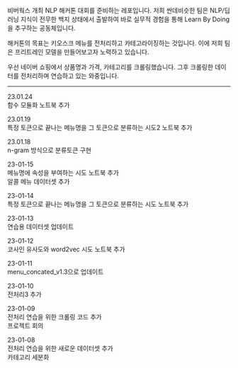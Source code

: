 비버웍스 개최 NLP 해커톤 대회를 준비하는 레포입니다.
저희 싼데비슷한 팀은 NLP/딥러닝 지식이 전무한 백지 상태에서 출발하여
바로 실무적 경험을 통해 Learn By Doing을 추구하는 공동체입니다.

해커톤의 목표는 키오스크 메뉴를 전처리하고 카테고라이징하는 것입니다.
이에 저희 팀은 프리트레인 모델을 만들어보고자 노력하고 있습니다.

우선 네이버 쇼핑에서 상품명과 가격, 카테고리를 크롤링했습니다.
그후 크롤링한 데이터를 전처리하며 연습하고 있는 와중입니다.

___
23.01.24  
함수 모듈화 노트북 추가 

23.01.19  
특정 토큰으로 끝나는 메뉴명을 그 토큰으로 분류하는 시도2 노트북 추가  

23.01.18  
n-gram 방식으로 분류토큰 구현

23-01-15  
메뉴명에 속성을 부여하는 시도 노트북 추가  
알콜 메뉴 데이터셋 추가

23-01-14  
특정 토큰으로 끝나는 메뉴명을 그 토큰으로 분류하는 시도 노트북 추가  

23-01-13  
연습용 데이터셋 업데이트 

23-01-12  
코사인 유사도와 word2vec 시도 노트북 추가

23-01-11  
menu_concated_v1.3으로 업데이트 

23-01-10  
전처리3 추가  

23-01-09  
전처리 연습을 위한 크롤링 코드 추가  
프로젝트 회의  

23-01-08  
전처리 연습을 위한 새로운 데이터셋 추가  
카테고리 세분화




 



 


